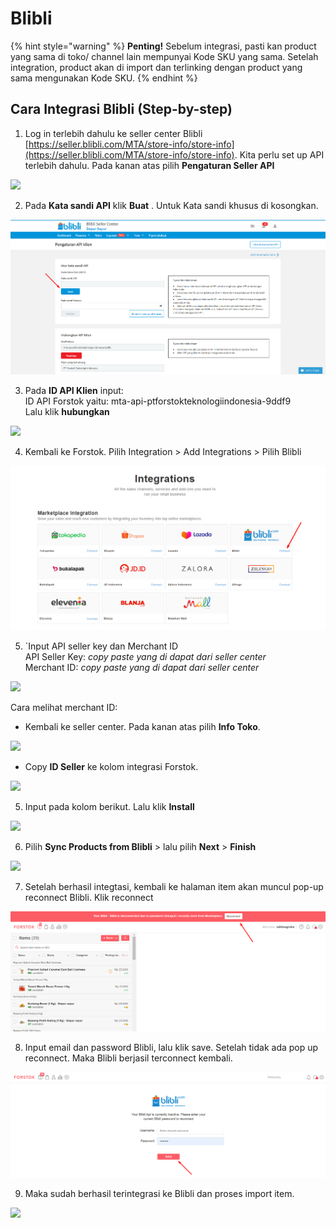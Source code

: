 # Blibli

{% hint style="warning" %}
**Penting!**  Sebelum integrasi, pasti kan product yang sama di toko/ channel lain mempunyai Kode SKU yang sama. Setelah integration, product akan di import dan terlinking dengan product yang sama mengunakan Kode SKU.
{% endhint %}

## Cara Integrasi Blibli \(Step-by-step\)

1. Log in terlebih dahulu ke seller center Blibli [https://seller.blibli.com/MTA/store-info/store-info](https://seller.blibli.com/MTA/store-info/store-info). Kita perlu set up API terlebih dahulu. Pada kanan atas pilih **Pengaturan Seller API**

![](https://s3.amazonaws.com/cdn.freshdesk.com/data/helpdesk/attachments/production/48066775314/original/HUAtQ_zL9xirsYbz-obm0lI-ncXyuq16Cw.png?1603734604)

2. Pada **Kata sandi API** klik **Buat** . Untuk Kata sandi khusus di kosongkan.

![](../../.gitbook/assets/image%20%2822%29.png)

3. Pada **ID API Klien** input:  
ID API Forstok yaitu: mta-api-ptforstokteknologiindonesia-9ddf9  
Lalu klik **hubungkan**

![](https://s3.amazonaws.com/cdn.freshdesk.com/data/helpdesk/attachments/production/48066775908/original/ekL0QSdJJRrG23h59BrsStZH8AwWU0We5Q.png?1603734882)

4. Kembali ke Forstok. Pilih Integration &gt; Add Integrations &gt; Pilih Blibli  


![](../../.gitbook/assets/image%20%28178%29.png)

5. \`Input API seller key dan Merchant ID  
API Seller Key: _copy paste yang di dapat dari seller center_  
Merchant ID: _copy paste yang di dapat dari seller center_

![](https://s3.amazonaws.com/cdn.freshdesk.com/data/helpdesk/attachments/production/48066776613/original/uyup1sGO6LUyjuG1tHVmzt-wvVLA8z1apA.png?1603735140)

Cara melihat merchant ID:  
- Kembali ke seller center. Pada kanan atas pilih **Info Toko**.

![](https://s3.amazonaws.com/cdn.freshdesk.com/data/helpdesk/attachments/production/48066777334/original/Vi-HnjFI6WESo1A7F0vasvDogThCfh0dew.png?1603735330)

- Copy **ID Seller** ke kolom integrasi Forstok.

![](https://s3.amazonaws.com/cdn.freshdesk.com/data/helpdesk/attachments/production/48066777786/original/NtwZ7rcS6xcvoSW5ngfXPvDrbHq2oVAQ6A.png?1603735459)

5. Input pada kolom berikut. Lalu klik **Install**

![](https://s3.amazonaws.com/cdn.freshdesk.com/data/helpdesk/attachments/production/48066778197/original/OXjFFkbJ6lazC1S6KoLpK657_ydi9eFFlQ.png?1603735588)

6.  Pilih **Sync Products from Blibli**  &gt; lalu pilih **Next** &gt; **Finish**

![](https://s3.amazonaws.com/cdn.freshdesk.com/data/helpdesk/attachments/production/48066778620/original/lYheFU5zLpF3lsMSzrwspm2S187H0LgikA.png?1603735742)

7. Setelah berhasil integtasi, kembali ke halaman item akan muncul pop-up reconnect Blibli. Klik reconnect

![](../../.gitbook/assets/image%20%28298%29.png)

8. Input email dan password Blibli, lalu klik save. Setelah tidak ada pop up reconnect. Maka Blibli berjasil terconnect kembali.  


![](../../.gitbook/assets/image%20%28297%29.png)

9. Maka sudah berhasil terintegrasi ke Blibli dan proses import item.

![](https://s3.amazonaws.com/cdn.freshdesk.com/data/helpdesk/attachments/production/48066779338/original/hL5QIWSfO4GRXClsmophVSXgraDiRPuAOg.png?1603736015)

